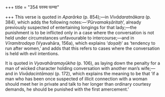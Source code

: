 +++
title = "354 परस्य पत्न्या"

+++
This verse is quoted in *Aparārka* (p. 854);—in *Vivādaratnākara* (p.
384), which addṣ the following notes:—‘*Pūrvamakṣāritaḥ*’, already
previously suspected of entertaining longings for that lady;—the
punishment is to be inflicted only in a case where the conversation is
not held under circumstances unfavourable to intercourse;—and in
*Vīramitrodaya* (Vyavahāra, 156a), which explains ‘*doṣaiḥ*’ as
‘tendency to run after women,’ and adds that this refers to cases where
the conversation is held with evil intentions.

It is quoted in *Vyavahāramayūkha* (p. 106), as laying down the penalty
for a man of wicked character holding conversation with another man’s
wife;—and in *Vivādacintāmaṇi* (p. 172), which explains the meaning to
be that ‘if a man who has been once suspected of illicit connection with
a woman should meet her in private and talk to her longer than ordinary
courtesy demands, he should be punished with the first amercement.’


